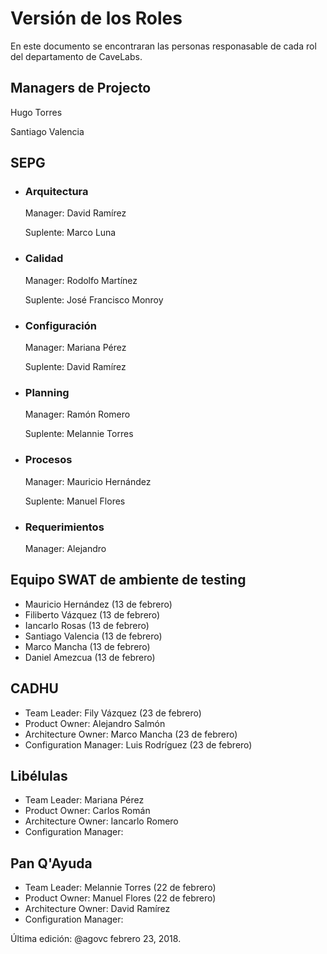 # Versión de los Roles
En este documento se encontraran las personas responasable de cada rol del departamento de CaveLabs.

## Managers de Projecto
  Hugo Torres
  
  Santiago Valencia

## SEPG
* ### Arquitectura
  Manager: David Ramírez
  
  Suplente: Marco Luna
  
* ### Calidad
  Manager: Rodolfo Martínez
  
  Suplente: José Francisco Monroy
 
* ### Configuración
  Manager: Mariana Pérez
  
  Suplente: David Ramírez
  
* ### Planning
  Manager: Ramón Romero
  
  Suplente: Melannie Torres

* ### Procesos
  Manager: Mauricio Hernández
  
  Suplente: Manuel Flores

* ### Requerimientos
  Manager: Alejandro 
  
  
## Equipo SWAT de ambiente de testing
* Mauricio Hernández (13 de febrero)
* Filiberto Vázquez (13 de febrero)
* Iancarlo Rosas (13 de febrero)
* Santiago Valencia (13 de febrero)
* Marco Mancha (13 de febrero)
* Daniel Amezcua (13 de febrero)

## CADHU
* Team Leader: Fily Vázquez (23 de febrero)
* Product Owner: Alejandro Salmón
* Architecture Owner: Marco Mancha (23 de febrero)
* Configuration Manager: Luis Rodríguez (23 de febrero)

## Libélulas
* Team Leader: Mariana Pérez
* Product Owner: Carlos Román
* Architecture Owner: Iancarlo Romero
* Configuration Manager:

## Pan Q'Ayuda
* Team Leader: Melannie Torres (22 de febrero)
* Product Owner: Manuel Flores (22 de febrero)
* Architecture Owner: David Ramírez
* Configuration Manager:


Última edición: @agovc febrero 23, 2018.
